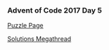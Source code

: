 ### Advent of Code 2017 Day 5

[Puzzle Page](https://adventofcode.com/2017/day/5)

[Solutions Megathread](https://www.reddit.com/r/adventofcode/comments/7hngbn/2017_day_5_solutions/)
